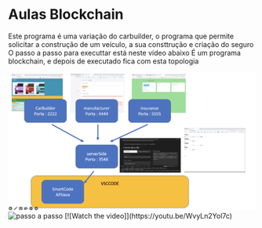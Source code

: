# Aulas Blockchain 


Este programa é uma variação do carbuilder, o programa que permite solicitar a construção de um veículo, a sua consttrução e criação do seguro
O passo a passo para executtar está neste vídeo abaixo
É um programa blockchain, e depois de executado fica com esta topologia

<img alt="Topologia do programa" src="topologia.png">


<img  alt="passo a passo" src="https://youtu.be/WvyLn2Yol7c">
[![Watch the video]](https://youtu.be/WvyLn2Yol7c)
